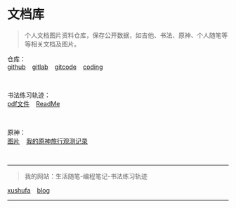 # 文档库

> 个人文档图片资料仓库，保存公开数据，如吉他、书法、原神、个人随笔等等相关文档及图片。


仓库：<br>
[github]( https://github.com/scott180/document-article.git ) &ensp; [gitlab]( https://gitlab.com/xuyongqin/document-article ) &ensp; [gitcode]( https://gitcode.net/xu180/document ) &ensp; [coding]( https://xyqin.coding.net/public/my/document/git ) 

<br>

书法练习轨迹：<br>
[pdf文件]( https://xyqin.coding.net/public/my/document/git/files/master/pdf ) &ensp; [ReadMe]( https://xyqin.coding.net/public/my/calligraphy/git/files )

<br>

原神：<br>
[图片]( https://gitcode.net/xu180/document/-/tree/master/imgs/yuanshen ) &ensp; [我的原神旅行观测记录]( https://gitcode.net/xu180/document/-/blob/master/article/%E9%9A%8F%E7%AC%94/%E6%88%91%E7%9A%84%E5%8E%9F%E7%A5%9E%E6%97%85%E8%A1%8C%E8%A7%82%E6%B5%8B%E8%AE%B0%E5%BD%95.md )

<br>

---


> 我的网站：生活随笔-编程笔记-书法练习轨迹


[xushufa]( https://vuepress-blog.xushufa.cn ) &ensp; [blog]( https://reco-blog.xushufa.cn )

***





